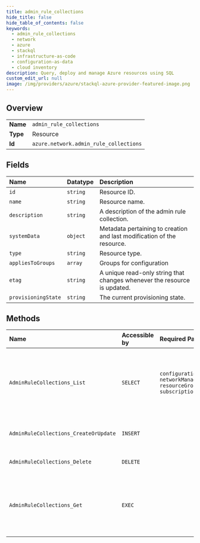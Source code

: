 ```yaml
---
title: admin_rule_collections
hide_title: false
hide_table_of_contents: false
keywords:
  - admin_rule_collections
  - network
  - azure    
  - stackql
  - infrastructure-as-code
  - configuration-as-data
  - cloud inventory
description: Query, deploy and manage Azure resources using SQL
custom_edit_url: null
image: /img/providers/azure/stackql-azure-provider-featured-image.png
---
```

  
    

## Overview
<table><tbody>
<tr><td><b>Name</b></td><td><code>admin_rule_collections</code></td></tr>
<tr><td><b>Type</b></td><td>Resource</td></tr>
<tr><td><b>Id</b></td><td><code>azure.network.admin_rule_collections</code></td></tr>
</tbody></table>

## Fields
| Name | Datatype | Description |
|:-----|:---------|:------------|
| `id` | `string` | Resource ID. |
| `name` | `string` | Resource name. |
| `description` | `string` | A description of the admin rule collection. |
| `systemData` | `object` | Metadata pertaining to creation and last modification of the resource. |
| `type` | `string` | Resource type. |
| `appliesToGroups` | `array` | Groups for configuration |
| `etag` | `string` | A unique read-only string that changes whenever the resource is updated. |
| `provisioningState` | `string` | The current provisioning state. |
## Methods
| Name | Accessible by | Required Params | Description |
|:-----|:--------------|:----------------|:------------|
| `AdminRuleCollections_List` | `SELECT` | `configurationName, networkManagerName, resourceGroupName, subscriptionId` | Lists all the rule collections in a security admin configuration, in a paginated format. |
| `AdminRuleCollections_CreateOrUpdate` | `INSERT` |  | Creates or updates an admin rule collection. |
| `AdminRuleCollections_Delete` | `DELETE` |  | Deletes an admin rule collection. |
| `AdminRuleCollections_Get` | `EXEC` |  | Gets a network manager security admin configuration rule collection. |
